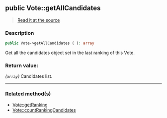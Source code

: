 ## public Vote::getAllCandidates

> [Read it at the source](https://github.com/julien-boudry/Condorcet/blob/master/src/Vote.php#L289)

### Description    

```php
public Vote->getAllCandidates ( ): array
```

Get all the candidates object set in the last ranking of this Vote.
    

### Return value:   

*(`array`)* Candidates list.


---------------------------------------

### Related method(s)      

* [Vote::getRanking](/Docs/ApiReferences/Vote%20Class/public%20Vote--getRanking.md)    
* [Vote::countRankingCandidates](/Docs/ApiReferences/Vote%20Class/public%20Vote--countRankingCandidates.md)    
